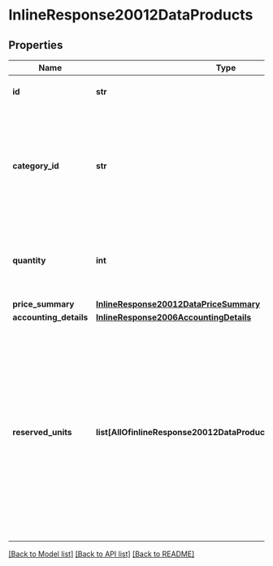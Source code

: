 # InlineResponse20012DataProducts

## Properties
Name | Type | Description | Notes
------------ | ------------- | ------------- | -------------
**id** | **str** | The Partner supplied id for the product. | 
**category_id** | **str** | The categorization for this product.  This field is a uuid and the only acceptable values are the provided categorization uuids.  | [optional] 
**quantity** | **int** | The quantity of this product being reserved. This isn&#x27;t used if bookings are present. | [optional] 
**price_summary** | [**InlineResponse20012DataPriceSummary**](InlineResponse20012DataPriceSummary.md) |  | 
**accounting_details** | [**InlineResponse2006AccountingDetails**](InlineResponse2006AccountingDetails.md) |  | [optional] 
**reserved_units** | **list[AllOfinlineResponse20012DataProductsReservedUnitsItems]** | An array of reserved units. This section may also be used for iframe bookings to pass details from the partner back to Groupon about the reservation. If quantity is specified in the request, the size of this array should match the quantity in the request.  | 

[[Back to Model list]](../README.md#documentation-for-models) [[Back to API list]](../README.md#documentation-for-api-endpoints) [[Back to README]](../README.md)

